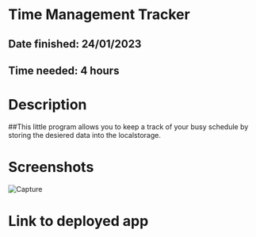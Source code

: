 # Time Management Tracker

## Date finished: 24/01/2023
## Time needed: 4 hours

# Description

##This little program allows you to keep a track of your busy schedule by storing the desiered data into the localstorage.

# Screenshots
![Capture](https://user-images.githubusercontent.com/26620001/214392266-753e9770-0fa3-4d45-8c63-783d12f869e5.JPG)

# Link to deployed app
